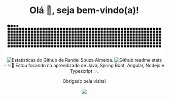 <div align="center">
  <h1> Olá 👋, seja bem-vindo(a)!</h1>
</div>

<!--div  align="center" float="left">
  <img width="350" heigth="350" src="https://github.com/RandelSouza/RandelSouza/blob/main/Design%20tools%20(1).gif" alt="Insigth image">  
  <img width="250" heigth="250" alt="Cat Image" src="https://github.com/RandelSouza/RandelSouza/blob/main/Playful%20cat.gif" alt="Funny Cat image">
</div-->

<div  align="center">
    <img src="https://github.com/RandelSouza/RandelSouza/blob/main/github-user-contribution.svg" alt="Snake game gif">
</div>

<div align="center" float="left">
  <img src="https://github-readme-stats.vercel.app/api?username=randelsouza&count_private=true&show_icons=true&theme=radical&locale=pt-br" alt="Estatísticas do Github de Randel Souza Almeida.">
  
<img src="https://github-readme-stats.vercel.app/api/top-langs/?username=randelsouza&layout=compact&show_icons=true&theme=radical&locale=pt-br&langs_count=8&include_all_commits" alt="Github readme stats">
</div>

<div align="center">
 - ✨🔭 Estou focando no aprendizado de Java, Spring Boot, Angular, Nodejs e Typescript ✨.
</div>

<p align="center">Obrigado pela visita!</p>

<p align="center">
  <img align="center" src="https://lnkd.in/dbPcVnK"/>
</p>

<!--
**RandelSouza/RandelSouza** is a ✨ _special_ ✨ repository because its `README.md` (this file) appears on your GitHub profile.

Here are some ideas to get you started:

- 🔭 I’m currently working on ...
- 🌱 I’m currently learning ...
- 👯 I’m looking to collaborate on ...
- 🤔 I’m looking for help with ...
- 💬 Ask me about ...
- 📫 How to reach me: ...
- 😄 Pronouns: ...
- ⚡ Fun fact: ...
-->
